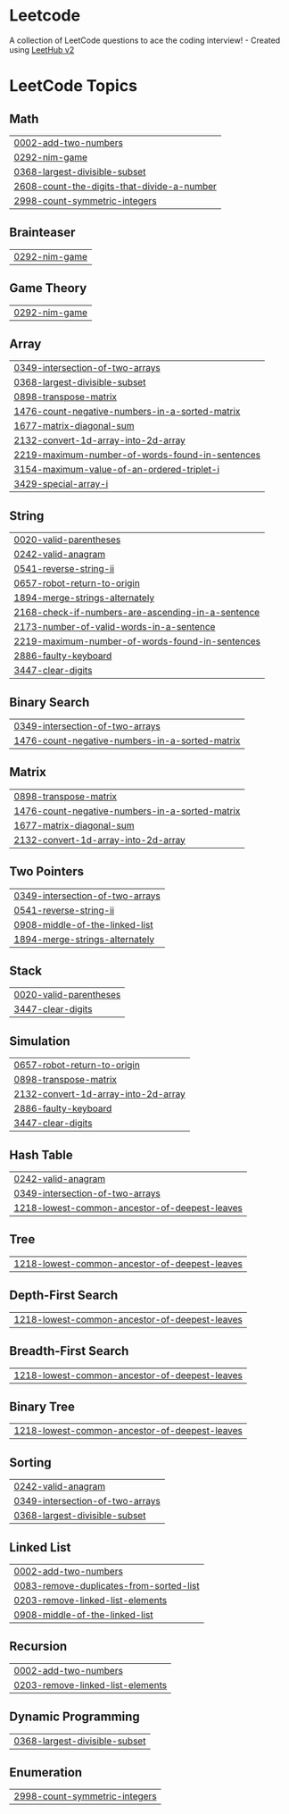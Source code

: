 # Leetcode
A collection of LeetCode questions to ace the coding interview! - Created using [LeetHub v2](https://github.com/arunbhardwaj/LeetHub-2.0)

<!---LeetCode Topics Start-->
# LeetCode Topics
## Math
|  |
| ------- |
| [0002-add-two-numbers](https://github.com/ArnoldJoneshware/Leetcode/tree/master/0002-add-two-numbers) |
| [0292-nim-game](https://github.com/ArnoldJoneshware/Leetcode/tree/master/0292-nim-game) |
| [0368-largest-divisible-subset](https://github.com/ArnoldJoneshware/Leetcode/tree/master/0368-largest-divisible-subset) |
| [2608-count-the-digits-that-divide-a-number](https://github.com/ArnoldJoneshware/Leetcode/tree/master/2608-count-the-digits-that-divide-a-number) |
| [2998-count-symmetric-integers](https://github.com/ArnoldJoneshware/Leetcode/tree/master/2998-count-symmetric-integers) |
## Brainteaser
|  |
| ------- |
| [0292-nim-game](https://github.com/ArnoldJoneshware/Leetcode/tree/master/0292-nim-game) |
## Game Theory
|  |
| ------- |
| [0292-nim-game](https://github.com/ArnoldJoneshware/Leetcode/tree/master/0292-nim-game) |
## Array
|  |
| ------- |
| [0349-intersection-of-two-arrays](https://github.com/ArnoldJoneshware/Leetcode/tree/master/0349-intersection-of-two-arrays) |
| [0368-largest-divisible-subset](https://github.com/ArnoldJoneshware/Leetcode/tree/master/0368-largest-divisible-subset) |
| [0898-transpose-matrix](https://github.com/ArnoldJoneshware/Leetcode/tree/master/0898-transpose-matrix) |
| [1476-count-negative-numbers-in-a-sorted-matrix](https://github.com/ArnoldJoneshware/Leetcode/tree/master/1476-count-negative-numbers-in-a-sorted-matrix) |
| [1677-matrix-diagonal-sum](https://github.com/ArnoldJoneshware/Leetcode/tree/master/1677-matrix-diagonal-sum) |
| [2132-convert-1d-array-into-2d-array](https://github.com/ArnoldJoneshware/Leetcode/tree/master/2132-convert-1d-array-into-2d-array) |
| [2219-maximum-number-of-words-found-in-sentences](https://github.com/ArnoldJoneshware/Leetcode/tree/master/2219-maximum-number-of-words-found-in-sentences) |
| [3154-maximum-value-of-an-ordered-triplet-i](https://github.com/ArnoldJoneshware/Leetcode/tree/master/3154-maximum-value-of-an-ordered-triplet-i) |
| [3429-special-array-i](https://github.com/ArnoldJoneshware/Leetcode/tree/master/3429-special-array-i) |
## String
|  |
| ------- |
| [0020-valid-parentheses](https://github.com/ArnoldJoneshware/Leetcode/tree/master/0020-valid-parentheses) |
| [0242-valid-anagram](https://github.com/ArnoldJoneshware/Leetcode/tree/master/0242-valid-anagram) |
| [0541-reverse-string-ii](https://github.com/ArnoldJoneshware/Leetcode/tree/master/0541-reverse-string-ii) |
| [0657-robot-return-to-origin](https://github.com/ArnoldJoneshware/Leetcode/tree/master/0657-robot-return-to-origin) |
| [1894-merge-strings-alternately](https://github.com/ArnoldJoneshware/Leetcode/tree/master/1894-merge-strings-alternately) |
| [2168-check-if-numbers-are-ascending-in-a-sentence](https://github.com/ArnoldJoneshware/Leetcode/tree/master/2168-check-if-numbers-are-ascending-in-a-sentence) |
| [2173-number-of-valid-words-in-a-sentence](https://github.com/ArnoldJoneshware/Leetcode/tree/master/2173-number-of-valid-words-in-a-sentence) |
| [2219-maximum-number-of-words-found-in-sentences](https://github.com/ArnoldJoneshware/Leetcode/tree/master/2219-maximum-number-of-words-found-in-sentences) |
| [2886-faulty-keyboard](https://github.com/ArnoldJoneshware/Leetcode/tree/master/2886-faulty-keyboard) |
| [3447-clear-digits](https://github.com/ArnoldJoneshware/Leetcode/tree/master/3447-clear-digits) |
## Binary Search
|  |
| ------- |
| [0349-intersection-of-two-arrays](https://github.com/ArnoldJoneshware/Leetcode/tree/master/0349-intersection-of-two-arrays) |
| [1476-count-negative-numbers-in-a-sorted-matrix](https://github.com/ArnoldJoneshware/Leetcode/tree/master/1476-count-negative-numbers-in-a-sorted-matrix) |
## Matrix
|  |
| ------- |
| [0898-transpose-matrix](https://github.com/ArnoldJoneshware/Leetcode/tree/master/0898-transpose-matrix) |
| [1476-count-negative-numbers-in-a-sorted-matrix](https://github.com/ArnoldJoneshware/Leetcode/tree/master/1476-count-negative-numbers-in-a-sorted-matrix) |
| [1677-matrix-diagonal-sum](https://github.com/ArnoldJoneshware/Leetcode/tree/master/1677-matrix-diagonal-sum) |
| [2132-convert-1d-array-into-2d-array](https://github.com/ArnoldJoneshware/Leetcode/tree/master/2132-convert-1d-array-into-2d-array) |
## Two Pointers
|  |
| ------- |
| [0349-intersection-of-two-arrays](https://github.com/ArnoldJoneshware/Leetcode/tree/master/0349-intersection-of-two-arrays) |
| [0541-reverse-string-ii](https://github.com/ArnoldJoneshware/Leetcode/tree/master/0541-reverse-string-ii) |
| [0908-middle-of-the-linked-list](https://github.com/ArnoldJoneshware/Leetcode/tree/master/0908-middle-of-the-linked-list) |
| [1894-merge-strings-alternately](https://github.com/ArnoldJoneshware/Leetcode/tree/master/1894-merge-strings-alternately) |
## Stack
|  |
| ------- |
| [0020-valid-parentheses](https://github.com/ArnoldJoneshware/Leetcode/tree/master/0020-valid-parentheses) |
| [3447-clear-digits](https://github.com/ArnoldJoneshware/Leetcode/tree/master/3447-clear-digits) |
## Simulation
|  |
| ------- |
| [0657-robot-return-to-origin](https://github.com/ArnoldJoneshware/Leetcode/tree/master/0657-robot-return-to-origin) |
| [0898-transpose-matrix](https://github.com/ArnoldJoneshware/Leetcode/tree/master/0898-transpose-matrix) |
| [2132-convert-1d-array-into-2d-array](https://github.com/ArnoldJoneshware/Leetcode/tree/master/2132-convert-1d-array-into-2d-array) |
| [2886-faulty-keyboard](https://github.com/ArnoldJoneshware/Leetcode/tree/master/2886-faulty-keyboard) |
| [3447-clear-digits](https://github.com/ArnoldJoneshware/Leetcode/tree/master/3447-clear-digits) |
## Hash Table
|  |
| ------- |
| [0242-valid-anagram](https://github.com/ArnoldJoneshware/Leetcode/tree/master/0242-valid-anagram) |
| [0349-intersection-of-two-arrays](https://github.com/ArnoldJoneshware/Leetcode/tree/master/0349-intersection-of-two-arrays) |
| [1218-lowest-common-ancestor-of-deepest-leaves](https://github.com/ArnoldJoneshware/Leetcode/tree/master/1218-lowest-common-ancestor-of-deepest-leaves) |
## Tree
|  |
| ------- |
| [1218-lowest-common-ancestor-of-deepest-leaves](https://github.com/ArnoldJoneshware/Leetcode/tree/master/1218-lowest-common-ancestor-of-deepest-leaves) |
## Depth-First Search
|  |
| ------- |
| [1218-lowest-common-ancestor-of-deepest-leaves](https://github.com/ArnoldJoneshware/Leetcode/tree/master/1218-lowest-common-ancestor-of-deepest-leaves) |
## Breadth-First Search
|  |
| ------- |
| [1218-lowest-common-ancestor-of-deepest-leaves](https://github.com/ArnoldJoneshware/Leetcode/tree/master/1218-lowest-common-ancestor-of-deepest-leaves) |
## Binary Tree
|  |
| ------- |
| [1218-lowest-common-ancestor-of-deepest-leaves](https://github.com/ArnoldJoneshware/Leetcode/tree/master/1218-lowest-common-ancestor-of-deepest-leaves) |
## Sorting
|  |
| ------- |
| [0242-valid-anagram](https://github.com/ArnoldJoneshware/Leetcode/tree/master/0242-valid-anagram) |
| [0349-intersection-of-two-arrays](https://github.com/ArnoldJoneshware/Leetcode/tree/master/0349-intersection-of-two-arrays) |
| [0368-largest-divisible-subset](https://github.com/ArnoldJoneshware/Leetcode/tree/master/0368-largest-divisible-subset) |
## Linked List
|  |
| ------- |
| [0002-add-two-numbers](https://github.com/ArnoldJoneshware/Leetcode/tree/master/0002-add-two-numbers) |
| [0083-remove-duplicates-from-sorted-list](https://github.com/ArnoldJoneshware/Leetcode/tree/master/0083-remove-duplicates-from-sorted-list) |
| [0203-remove-linked-list-elements](https://github.com/ArnoldJoneshware/Leetcode/tree/master/0203-remove-linked-list-elements) |
| [0908-middle-of-the-linked-list](https://github.com/ArnoldJoneshware/Leetcode/tree/master/0908-middle-of-the-linked-list) |
## Recursion
|  |
| ------- |
| [0002-add-two-numbers](https://github.com/ArnoldJoneshware/Leetcode/tree/master/0002-add-two-numbers) |
| [0203-remove-linked-list-elements](https://github.com/ArnoldJoneshware/Leetcode/tree/master/0203-remove-linked-list-elements) |
## Dynamic Programming
|  |
| ------- |
| [0368-largest-divisible-subset](https://github.com/ArnoldJoneshware/Leetcode/tree/master/0368-largest-divisible-subset) |
## Enumeration
|  |
| ------- |
| [2998-count-symmetric-integers](https://github.com/ArnoldJoneshware/Leetcode/tree/master/2998-count-symmetric-integers) |
<!---LeetCode Topics End-->